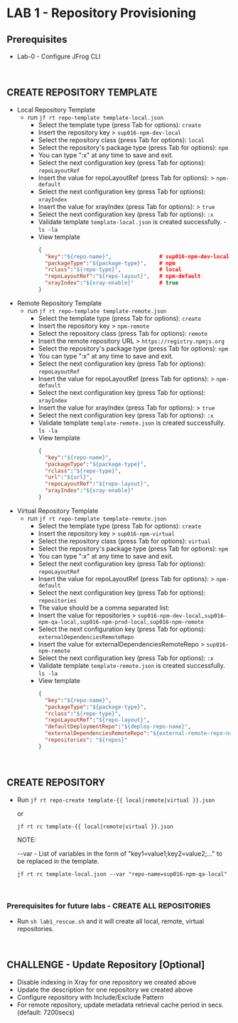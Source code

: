 # LAB 1 - Repository Provisioning

## Prerequisites
- Lab-0 - Configure JFrog CLI 

<br />

## CREATE REPOSITORY TEMPLATE
- Local Repository Template
  - run ``jf rt repo-template template-local.json``
    - Select the template type (press Tab for options): `create`
    - Insert the repository key > `sup016-npm-dev-local`
    - Select the repository class (press Tab for options): `local`
    - Select the repository's package type (press Tab for options): `npm`
    - You can type ":x" at any time to save and exit.
    - Select the next configuration key (press Tab for options): `repoLayoutRef`
    - Insert the value for repoLayoutRef (press Tab for options): > `npm-default`
    - Select the next configuration key (press Tab for options): `xrayIndex`
    - Insert the value for xrayIndex (press Tab for options): > `true`
    - Select the next configuration key (press Tab for options): `:x`
    - Validate template `template-local.json` is created successfully. - ``ls -la``
    - View template
      ```json
      {
        "key":"${repo-name}",               # sup016-npm-dev-local
        "packageType":"${package-type}",    # npm
        "rclass":"${repo-type}",            # local
        "repoLayoutRef":"${repo-layout}",   # npm-default
        "xrayIndex":"${xray-enable}"        # true
      }
      ```
- Remote Repository Template
  - run ``jf rt repo-template template-remote.json``
      - Select the template type (press Tab for options): `create`
      - Insert the repository key > `npm-remote`
      - Select the repository class (press Tab for options): `remote`
      - Insert the remote repository URL > `https://registry.npmjs.org`
      - Select the repository's package type (press Tab for options): `npm`
      - You can type ":x" at any time to save and exit.
      - Select the next configuration key (press Tab for options): `repoLayoutRef`
      - Insert the value for repoLayoutRef (press Tab for options): > `npm-default`
      - Select the next configuration key (press Tab for options): `xrayIndex`
      - Insert the value for xrayIndex (press Tab for options): > `true`
      - Select the next configuration key (press Tab for options): `:x`
      - Validate template `template-remote.json` is created successfully. ``ls -la``
      - View template
        ```json
        {
          "key":"${repo-name}",
          "packageType":"${package-type}",
          "rclass":"${repo-type}",
          "url":"${url}",
          "repoLayoutRef":"${repo-layout}",
          "xrayIndex":"${xray-enable}"
        }
        ```
- Virtual Repository Template
    - run ``jf rt repo-template template-remote.json``
      - Select the template type (press Tab for options): `create`
      - Insert the repository key > `sup016-npm-virtual`
      - Select the repository class (press Tab for options): `virtual`
      - Select the repository's package type (press Tab for options): `npm`
      - You can type ":x" at any time to save and exit. 
      - Select the next configuration key (press Tab for options): `repoLayoutRef`
      - Insert the value for repoLayoutRef (press Tab for options): > `npm-default`
      - Select the next configuration key (press Tab for options): `repositories` 
      - The value should be a comma separated list:
      - Insert the value for repositories > `sup016-npm-dev-local,sup016-npm-qa-local,sup016-npm-prod-local,sup016-npm-remote`
      - Select the next configuration key (press Tab for options): `externalDependenciesRemoteRepo`
      - Insert the value for externalDependenciesRemoteRepo > `sup016-npm-remote`
      - Select the next configuration key (press Tab for options): `:x`
      - Validate template `template-remote.json` is created successfully. ``ls -la``
      - View template
        ```json
        {
          "key":"${repo-name}",
          "packageType":"${package-type}",
          "rclass":"${repo-type}",
          "repoLayoutRef":"${repo-layout}",
          "defaultDeploymentRepo":"${deploy-repo-name}",
          "externalDependenciesRemoteRepo":"${external-remote-repo-name}",
          "repositories": "${repos}"
        }
        ```

<br />

## CREATE REPOSITORY
- Run ``jf rt repo-create template-{{ local|remote|virtual }}.json``

    or

  ``jf rt rc template-{{ local|remote|virtual }}.json``


    NOTE: 

    --var - List of variables in the form of "key1=value1;key2=value2;..." to be replaced in the template.
    
    ``jf rt rc template-local.json --var "repo-name=sup016-npm-qa-local"``

<br />

### Prerequisites for future labs - CREATE ALL REPOSITORIES
- Run `sh lab1_rescue.sh` and it will create all local, remote, virtual repositories.


<br />

## CHALLENGE - Update Repository [Optional] 
- Disable indexing in Xray for one repository we created above
- Update the description for one repository we created above 
- Configure repository with Include/Exclude Pattern
- For remote repository, update metadata retrieval cache period in secs. (default: 7200secs)
